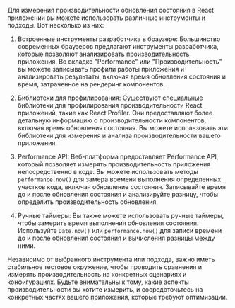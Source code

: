 Для измерения производительности обновления состояния в React приложении вы можете использовать различные инструменты и подходы. Вот несколько из них:

1. Встроенные инструменты разработчика в браузере: Большинство современных браузеров предлагают инструменты разработчика, которые позволяют анализировать производительность приложения. Во вкладке "Performance" или "Производительность" вы можете записывать профили работы приложения и анализировать результаты, включая время обновления состояния и время, затраченное на рендеринг компонентов.

2. Библиотеки для профилирования: Существуют специальные библиотеки для профилирования производительности React приложений, такие как React Profiler. Они предоставляют более детальную информацию о производительности компонентов, включая время обновления состояния. Вы можете использовать эти библиотеки для измерения и анализа производительности вашего приложения.

3. Performance API: Веб-платформа предоставляет Performance API, который позволяет измерять производительность приложения непосредственно в коде. Вы можете использовать методы `performance.now()` для замера времени выполнения определенных участков кода, включая обновление состояния. Записывайте время до и после обновления состояния и анализируйте разницу, чтобы определить производительность обновления.

4. Ручные таймеры: Вы также можете использовать ручные таймеры, чтобы замерить время выполнения обновления состояния. Используйте `Date.now()` или `performance.now()` для записи времени до и после обновления состояния и вычисления разницы между ними.

Независимо от выбранного инструмента или подхода, важно иметь стабильное тестовое окружение, чтобы проводить сравнения и измерять производительность на конкретных сценариях и конфигурациях. Будьте внимательны к тому, какие аспекты производительности вы хотите измерить, и сосредоточьтесь на конкретных частях вашего приложения, которые требуют оптимизации.